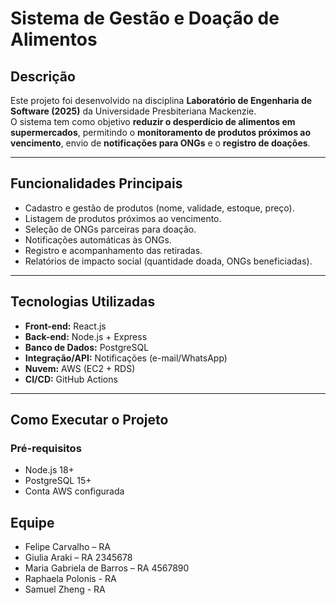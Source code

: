 # Sistema de Gestão e Doação de Alimentos

## Descrição
Este projeto foi desenvolvido na disciplina **Laboratório de Engenharia de Software (2025)** da Universidade Presbiteriana Mackenzie.  
O sistema tem como objetivo **reduzir o desperdício de alimentos em supermercados**, permitindo o **monitoramento de produtos próximos ao vencimento**, envio de **notificações para ONGs** e o **registro de doações**.

---

## Funcionalidades Principais
- Cadastro e gestão de produtos (nome, validade, estoque, preço).  
- Listagem de produtos próximos ao vencimento.  
- Seleção de ONGs parceiras para doação.  
- Notificações automáticas às ONGs.  
- Registro e acompanhamento das retiradas.  
- Relatórios de impacto social (quantidade doada, ONGs beneficiadas).  

---

## Tecnologias Utilizadas
- **Front-end:** React.js  
- **Back-end:** Node.js + Express  
- **Banco de Dados:** PostgreSQL  
- **Integração/API:** Notificações (e-mail/WhatsApp)  
- **Nuvem:** AWS (EC2 + RDS)  
- **CI/CD:** GitHub Actions  

---

## Como Executar o Projeto
### Pré-requisitos
- Node.js 18+  
- PostgreSQL 15+  
- Conta AWS configurada  

## Equipe
- Felipe Carvalho – RA  
- Giulia Araki – RA 2345678   
- Maria Gabriela de Barros – RA 4567890
- Raphaela Polonis - RA
- Samuel Zheng - RA
